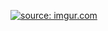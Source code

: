 <a href="https://imgur.com/L8keAKW"><img src="https://i.imgur.com/L8keAKW.jpg" title="source: imgur.com" /></a>